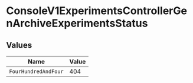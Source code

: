 # ConsoleV1ExperimentsControllerGenArchiveExperimentsStatus


## Values

| Name                 | Value                |
| -------------------- | -------------------- |
| `FourHundredAndFour` | 404                  |
